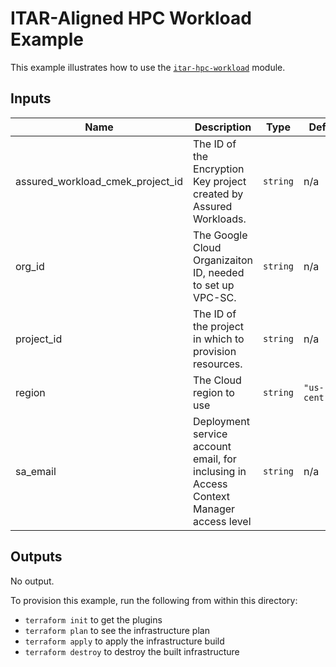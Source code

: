 # ITAR-Aligned HPC Workload Example

This example illustrates how to use the [`itar-hpc-workload`](../../modules/itar-hpc-workload/) module.

<!-- BEGINNING OF PRE-COMMIT-TERRAFORM DOCS HOOK -->
## Inputs

| Name | Description | Type | Default | Required |
|------|-------------|------|---------|:--------:|
| assured\_workload\_cmek\_project\_id | The ID of the Encryption Key project created by Assured Workloads. | `string` | n/a | yes |
| org\_id | The Google Cloud Organizaiton ID, needed to set up VPC-SC. | `string` | n/a | yes |
| project\_id | The ID of the project in which to provision resources. | `string` | n/a | yes |
| region | The Cloud region to use | `string` | `"us-central1"` | no |
| sa\_email | Deployment service account email, for inclusing in Access Context Manager access level | `string` | n/a | yes |

## Outputs

No output.

<!-- END OF PRE-COMMIT-TERRAFORM DOCS HOOK -->

To provision this example, run the following from within this directory:
- `terraform init` to get the plugins
- `terraform plan` to see the infrastructure plan
- `terraform apply` to apply the infrastructure build
- `terraform destroy` to destroy the built infrastructure

